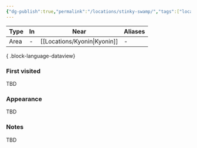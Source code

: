 ```yaml
---
{"dg-publish":true,"permalink":"/locations/stinky-swamp/","tags":["location"],"noteIcon":"location"}
---
```


| Type | In | Near       | Aliases |
| ---- | -- | ---------- | ------- |
| Area | \- | [[Locations/Kyonin\|Kyonin]] | \-      |

{ .block-language-dataview}
### First visited
TBD
### Appearance
TBD
### Notes
TBD